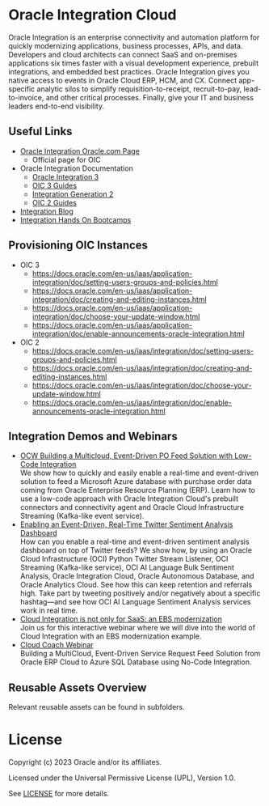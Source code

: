 # Oracle Integration Cloud

Oracle Integration is an enterprise connectivity and automation platform for quickly modernizing applications, business processes, APIs, and data. Developers and cloud architects can connect SaaS and on-premises applications six times faster with a visual development experience, prebuilt integrations, and embedded best practices. Oracle Integration gives you native access to events in Oracle Cloud ERP, HCM, and CX. Connect app-specific analytic silos to simplify requisition-to-receipt, recruit-to-pay, lead-to-invoice, and other critical processes. Finally, give your IT and business leaders end-to-end visibility.

## Useful Links

- [Oracle Integration Oracle.com Page](https://www.oracle.com/integration/application-integration/)
    - Official page for OIC 
- Oracle Integration Documentation
    - [Oracle Integration 3](https://docs.oracle.com/iaas/application-integration/index.html)
    - [OIC 3 Guides](https://docs.oracle.com/en/cloud/paas/application-integration/books.html)
    - [Integration Generation 2](https://docs.oracle.com/en-us/iaas/integration/index.html)
    - [OIC 2 Guides](https://docs.oracle.com/en/cloud/paas/integration-cloud/books.html)
- [Integration Blog](https://blogs.oracle.com/integration/)
- [Integration Hands On Bootcamps](https://go.oracle.com/LP=110450?elqCampaignId=296318)

## Provisioning OIC Instances

- OIC 3
  - https://docs.oracle.com/en-us/iaas/application-integration/doc/setting-users-groups-and-policies.html
  - https://docs.oracle.com/en-us/iaas/application-integration/doc/creating-and-editing-instances.html
  - https://docs.oracle.com/en-us/iaas/application-integration/doc/choose-your-update-window.html
  - https://docs.oracle.com/en-us/iaas/application-integration/doc/enable-announcements-oracle-integration.html
- OIC 2
  - https://docs.oracle.com/en-us/iaas/integration/doc/setting-users-groups-and-policies.html
  - https://docs.oracle.com/en-us/iaas/integration/doc/creating-and-editing-instances.html
  - https://docs.oracle.com/en-us/iaas/integration/doc/choose-your-update-window.html
  - https://docs.oracle.com/en-us/iaas/integration/doc/enable-announcements-oracle-integration.html

## Integration Demos and Webinars

- [OCW Building a Multicloud, Event-Driven PO Feed Solution with Low-Code Integration](https://www.youtube.com/watch?v=eGnbWn9btYA)
  <br>
  We show how to quickly and easily enable a real-time and event-driven solution to feed a Microsoft Azure database with purchase order data coming from Oracle Enterprise Resource Planning (ERP). Learn how to use a low-code approach with Oracle Integration Cloud's prebuilt connectors and connectivity agent and Oracle Cloud Infrastructure Streaming (Kafka-like event service).
- [Enabling an Event-Driven, Real-Time Twitter Sentiment Analysis Dashboard](https://www.youtube.com/watch?v=9hvUxLSE3Vg)
  <br>
  How can you enable a real-time and event-driven sentiment analysis dashboard on top of Twitter feeds? We show how, by using an Oracle Cloud Infrastructure (OCI) Python Twitter Stream Listener, OCI Streaming (Kafka-like service), OCI AI Language Bulk Sentiment Analysis, Oracle Integration Cloud, Oracle Autonomous Database, and Oracle Analytics Cloud. See how this can keep retention and referrals high. Take part by tweeting positively and/or negatively about a specific hashtag—and see how OCI AI Language Sentiment Analysis services work in real time.
- [Cloud Integration is not only for SaaS: an EBS modernization](https://www.youtube.com/watch?v=E_Kz-r26La4)
  <br>
  Join us for this interactive webinar where we will dive into the world of Cloud Integration with an EBS modernization example. 
- [Cloud Coach Webinar](https://www.youtube.com/watch?v=gvENaT6fcYY)
  <br>
  Building a MultiCloud, Event-Driven Service Request Feed Solution from Oracle ERP Cloud to Azure SQL Database using No-Code Integration.

## Reusable Assets Overview

Relevant reusable assets can be found in subfolders.

# License

Copyright (c) 2023 Oracle and/or its affiliates.

Licensed under the Universal Permissive License (UPL), Version 1.0.

See [LICENSE](https://github.com/oracle-devrel/technology-engineering/blob/folder-structure/LICENSE) for more details.
